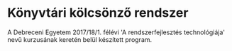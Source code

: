 # Könyvtári kölcsönző rendszer
A Debreceni Egyetem 2017/18/1. félévi 'A rendszerfejlesztés technológiája' nevű kurzusának keretén belül készített program.
